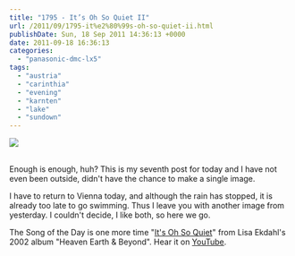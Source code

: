 ```yaml
---
title: "1795 - It’s Oh So Quiet II"
url: /2011/09/1795-it%e2%80%99s-oh-so-quiet-ii.html
publishDate: Sun, 18 Sep 2011 14:36:13 +0000
date: 2011-09-18 16:36:13
categories: 
  - "panasonic-dmc-lx5"
tags: 
  - "austria"
  - "carinthia"
  - "evening"
  - "karnten"
  - "lake"
  - "sundown"
---
```

<div class="container">
<div class="center"><a target="_blank" href="https://d25zfm9zpd7gm5.cloudfront.net/1200x1200/2011/20110917_191537_ps.jpg"><img src="https://d25zfm9zpd7gm5.cloudfront.net/0600x0600/2011/20110917_191537_ps.jpg" /></a></div>
</div>
<br />

Enough is enough, huh? This is my seventh post for today and I have not even been outside, didn't have the chance to make a single image.

 I have to return to Vienna today, and although the rain has stopped, it is already too late to go swimming. Thus I leave you with another image from yesterday. I couldn't decide, I like both, so here we go.

The Song of the Day is one more time "<a href="http://www.lyricsmode.com/lyrics/l/lisa_ekdahl/its_oh_so_quiet.html" target="_blank">It's Oh So Quiet</a>" from Lisa Ekdahl's 2002 album "Heaven Earth & Beyond". Hear it on <a href="http://www.youtube.com/watch?v=fMphCjWXOKo" target="_blank">YouTube</a>.
